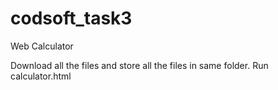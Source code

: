 # codsoft_task3

Web Calculator 

Download all the files and store all the files in same folder. Run calculator.html
